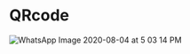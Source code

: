 # QRcode
![WhatsApp Image 2020-08-04 at 5 03 14 PM](https://user-images.githubusercontent.com/67318248/89289412-d5382b80-d674-11ea-9081-2fa95879dff1.jpeg)
